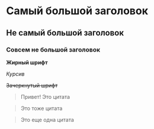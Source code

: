 # Самый большой заголовок
## Не самый большой заголовок
### Совсем не большой заголовок
__Жирный шрифт__

*Курсив*

~~Зачеркнутый шрифт~~

> Привет! Это цитата

> Это тоже цитата

> Это еще одна цитата